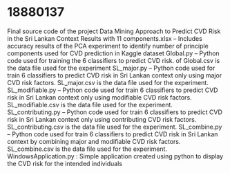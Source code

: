 # 18880137
Final source code of the project Data Mining Approach to Predict CVD Risk in the Sri Lankan Context
Results with 11 components.xlsx – Includes accuracy results of the PCA experiment to identify number of principle components used for CVD prediction in Kaggle dataset
Global.py – Python code used for training the 6 classifiers to predict CVD risk. of Global.csv is the data file used for the experiment
SL_major.py – Python code used for train 6 classifiers to predict CVD risk in Sri Lankan context only using major CVD risk factors. SL_major.csv is the data file used for the experiment. 
SL_modifiable.py – Python code used for train 6 classifiers to predict CVD risk in Sri Lankan context only using modifiable CVD risk factors. SL_modifiable.csv is the data file used for the experiment. 
SL_contributing.py – Python code used for train 6 classifiers to predict CVD risk in Sri Lankan context only using contributing CVD risk factors. SL_contributing.csv is the data file used for the experiment. 
SL_combine.py – Python code used for train 6 classifiers to predict CVD risk in Sri Lankan context by combining major and modifiable CVD risk factors. SL_combine.csv is the data file used for the experiment. 
WindowsApplication.py : Simple application created using python to display the CVD risk for the intended individuals
